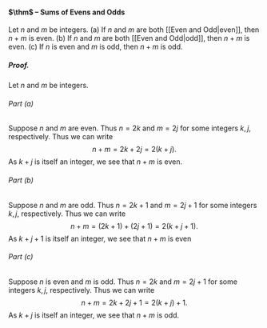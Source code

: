#### $\thm$ – Sums of Evens and Odds
Let $n$ and $m$ be integers.
(a) If $n$ and $m$ are both [[Even and Odd|even]], then $n + m$ is even.
(b) If $n$ and $m$ are both [[Even and Odd|odd]], then $n + m$ is even.
(c) If $n$ is even and $m$ is odd, then $n + m$ is odd.

##### *Proof.*
Let $n$ and $m$ be integers.
###### Part (a)
Suppose $n$ and $m$ are even. Thus $n=2k$ and $m=2j$ for some integers $k,j$, respectively. Thus we can write $$
n+m=2k+2j=2(k+j).$$As $k+j$ is itself an integer, we see that $n+m$ is even.
###### Part (b)
Suppose $n$ and $m$ are odd. Thus $n=2k+1$ and $m=2j+1$ for some integers $k,j$, respectively. Thus we can write $$
n+m=(2k+1)+(2j+1)=2(k+j+1).$$As $k+j+1$ is itself an integer, we see that $n+m$ is even 
###### Part (c)
Suppose $n$ is even and $m$ is odd. Thus $n=2k$ and $m=2j+1$ for some integers $k,j$, respectively. Thus we can write $$
n+m=2k+2j+1=2(k+j)+1.$$As $k+j$ is itself an integer, we see that $n+m$ is odd.